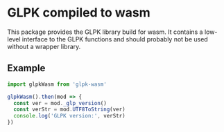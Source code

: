 # GLPK compiled to wasm

This package provides the GLPK library build for wasm.
It contains a low-level interface to the GLPK functions and should probably not be used without a wrapper library.

## Example

```js
import glpkWasm from 'glpk-wasm'

glpkWasm().then(mod => {
  const ver = mod._glp_version()
  const verStr = mod.UTF8ToString(ver)
  console.log('GLPK version:', verStr)
})
```

